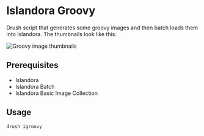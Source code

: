 # Islandora Groovy

Drush script that generates some groovy images and then batch loads them into Islandora. The thumbnails look like this:

![Groovy image thumbnails](https://dl.dropboxusercontent.com/u/1015702/linked_to/islandora_groovy.png)

## Prerequisites

* Islandora
* Islandora Batch
* Islandora Basic Image Collection

## Usage

```drush igroovy```